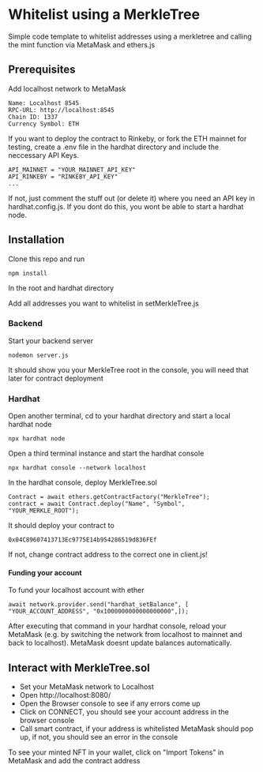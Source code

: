 # Whitelist using a MerkleTree

Simple code template to whitelist addresses using a merkletree and calling the mint function via MetaMask and ethers.js

## Prerequisites

Add localhost network to MetaMask
```
Name: Localhost 8545
RPC-URL: http://localhost:8545
Chain ID: 1337
Currency Symbol: ETH
```
If you want to deploy the contract to Rinkeby, or fork the ETH mainnet for testing, create a .env file in the hardhat directory and include the neccessary API Keys.
```
API_MAINNET = "YOUR_MAINNET_API_KEY"
API_RINKEBY = "RINKEBY_API_KEY"
...
``` 
If not, just comment the stuff out (or delete it) where you need an API key in hardhat.config.js. If you dont do this, you wont be able to start a hardhat node.

## Installation

Clone this repo and run
```
npm install
```
In the root and hardhat directory

Add all addresses you want to whitelist in setMerkleTree.js

### Backend

Start your backend server
```
nodemon server.js
```
It should show you your MerkleTree root in the console, you will need that later for contract deployment

### Hardhat
Open another terminal, cd to your hardhat directory and start a local hardhat node
```
npx hardhat node
```
Open a third terminal instance and start the hardhat console
```
npx hardhat console --network localhost
```
In the hardhat console, deploy MerkleTree.sol
```
Contract = await ethers.getContractFactory("MerkleTree");
contract = await Contract.deploy("Name", "Symbol", "YOUR_MERKLE_ROOT");
```
It should deploy your contract to
```
0x04C89607413713Ec9775E14b954286519d836FEf 
```
If not, change contract address to the correct one in client.js!

#### Funding your account
To fund your localhost account with ether
```
await network.provider.send("hardhat_setBalance", [ "YOUR_ACCOUNT_ADDRESS", "0x1000000000000000000",]);
```
After executing that command in your hardhat console, reload your MetaMask (e.g. by switching the network from localhost to mainnet and back to localhost). MetaMask doesnt update balances automatically.

## Interact with MerkleTree.sol
- Set your MetaMask network to Localhost
- Open http://localhost:8080/
- Open the Browser console to see if any errors come up
- Click on CONNECT, you should see your account address in the browser console
- Call smart contract, if your address is whitelisted MetaMask should pop up, if not, you should see an error in the console

To see your minted NFT in your wallet, click on "Import Tokens" in MetaMask and add the contract address

